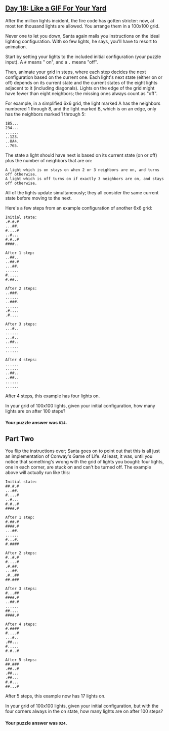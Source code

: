 ## [Day 18: Like a GIF For Your Yard](https://adventofcode.com/2015/day/18)

After the million lights incident, the fire code has gotten stricter: now, at most ten thousand
lights are allowed. You arrange them in a 100x100 grid.

Never one to let you down, Santa again mails you instructions on the ideal lighting configuration.
With so few lights, he says, you'll have to resort to animation.

Start by setting your lights to the included initial configuration (your puzzle input). A `#` means "
on", and a `.` means "off".

Then, animate your grid in steps, where each step decides the next configuration based on the
current one. Each light's next state (either on or off) depends on its current state and the current
states of the eight lights adjacent to it (including diagonals). Lights on the edge of the grid
might have fewer than eight neighbors; the missing ones always count as "off".

For example, in a simplified 6x6 grid, the light marked A has the neighbors numbered 1 through 8,
and the light marked B, which is on an edge, only has the neighbors marked 1 through 5:

```
1B5...
234...
......
..123.
..8A4.
..765.
```

The state a light should have next is based on its current state (on or off) plus the number of
neighbors that are on:

    A light which is on stays on when 2 or 3 neighbors are on, and turns off otherwise.
    A light which is off turns on if exactly 3 neighbors are on, and stays off otherwise.

All of the lights update simultaneously; they all consider the same current state before moving to
the next.

Here's a few steps from an example configuration of another 6x6 grid:

```
Initial state:
.#.#.#
...##.
#....#
..#...
#.#..#
####..

After 1 step:
..##..
..##.#
...##.
......
#.....
#.##..

After 2 steps:
..###.
......
..###.
......
.#....
.#....

After 3 steps:
...#..
......
...#..
..##..
......
......

After 4 steps:
......
......
..##..
..##..
......
......
```

After 4 steps, this example has four lights on.

In your grid of 100x100 lights, given your initial configuration, how many lights are on after 100
steps?

#### Your puzzle answer was `814`.

## Part Two

You flip the instructions over; Santa goes on to point out that this is all just an implementation
of Conway's Game of Life. At least, it was, until you notice that something's wrong with the grid of
lights you bought: four lights, one in each corner, are stuck on and can't be turned off. The
example above will actually run like this:

```
Initial state:
##.#.#
...##.
#....#
..#...
#.#..#
####.#

After 1 step:
#.##.#
####.#
...##.
......
#...#.
#.####

After 2 steps:
#..#.#
#....#
.#.##.
...##.
.#..##
##.###

After 3 steps:
#...##
####.#
..##.#
......
##....
####.#

After 4 steps:
#.####
#....#
...#..
.##...
#.....
#.#..#

After 5 steps:
##.###
.##..#
.##...
.##...
#.#...
##...#
```

After 5 steps, this example now has 17 lights on.

In your grid of 100x100 lights, given your initial configuration, but with the four corners always
in the on state, how many lights are on after 100 steps?

#### Your puzzle answer was `924`.